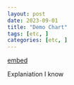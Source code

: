 ```yaml
---
layout: post
date: 2023-09-01
title: "Demo Chart"
tags: [etc, ]
categories: [etc, ]
---
```


[embed](https://huangxuan.me/PL-chart/)


Explaniation I know

